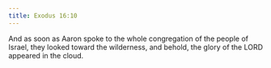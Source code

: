 ```yaml
---
title: Exodus 16:10
---
```


And as soon as Aaron spoke to the whole congregation of the people of Israel, they looked toward the wilderness, and behold, the glory of the LORD appeared in the cloud.
